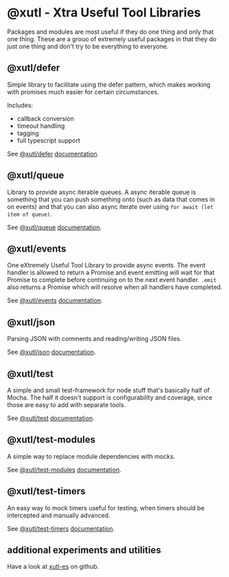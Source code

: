 # @xutl - Xtra Useful Tool Libraries

Packages and modules are most useful if they do one thing and only that one thing. These are a grouo of extremely useful packages in that they do just one thing and don't try to be everything to everyone.

## @xutl/defer

Simple library to facilitate using the defer pattern, which makes working with promises much easier for certain circumstances.

Includes:

- callback conversion
- timeout handling
- tagging
- full typescript support

See [@xutl/defer](https://github.com/xutl-es/defer/) [documentation](./defer.md).

## @xutl/queue

Library to provide async iterable queues. A async iterable queue is something that you can push something onto (such as data that comes in on events) and that you can also async iterate over using `for await (let item of queue)`.

See [@xutl/queue](https://github.com/xutl-es/queue/) [documentation](./queue.md).

## @xutl/events

One eXtremely Useful Tool Library to provide async events. The event handler is allowed to return a Promise and
event emitting will wait for that Promise to complete before continuing on to the next event handler. `.emit` also returns a Promise
which will resolve when all handlers have completed.

See [@xutl/events](https://github.com/xutl-es/events/) [documentation](./events.md).

## @xutl/json

Parsing JSON with comments and reading/writing JSON files.

See [@xutl/json](https://github.com/xutl-es/json/) [documentation](./json.md).

## @xutl/test

A simple and small test-framework for node stuff that's basically half of Mocha. The half it doesn't support is configurability and coverage, since those are easy to add with separate tools.

See [@xutl/test](https://github.com/xutl-es/test/) [documentation](./test.md).

## @xutl/test-modules

A simple way to replace module dependencies with mocks.

See [@xutl/test-modules](https://github.com/xutl-es/test-modules/) [documentation](./test-modules.md).

## @xutl/test-timers

An easy way to mock timers useful for testing, when timers should be intercepted and manually advanced.

See [@xutl/test-timers](https://github.com/xutl-es/test-timers/) [documentation](./test-timers.md).

## additional experiments and utilities

Have a look at [xutl-es](https://github.com/xutl-es) on github.

